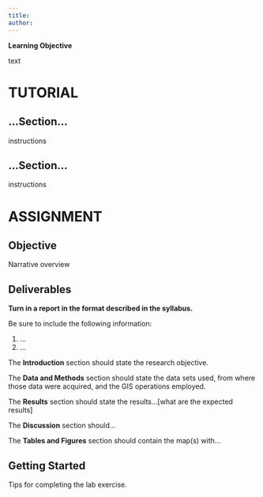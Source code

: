 ```yaml
---
title: 
author: 
---
```


**Learning Objective**

text

# TUTORIAL

## ...Section...

instructions

## ...Section...

instructions

# ASSIGNMENT

## Objective

Narrative overview

## Deliverables

**Turn in a report in the format described in the syllabus.**

Be sure to include the following information:

1. ...
2. ...

The **Introduction** section should state the research objective.

The **Data and Methods** section should state the data sets used, from where those data were acquired, and the GIS operations employed.

The **Results** section should state the results...[what are the expected results]

The **Discussion** section should...

The **Tables and Figures** section should contain the map(s) with...

## Getting Started

Tips for completing the lab exercise.
